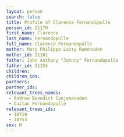```yaml
---
layout: person
search: false
title: Profile of Clarence Fernandopulle
person_id: I1170
first_name: Clarence
last_name: Fernandopulle
full_name: Clarence Fernandopulle
mother: Mary Philippa Laity Ramenaden
mother_id: I1161
father: John Anthony "Johnny" Fernandopulle
father_id: I1155
children:
children_ids:
partners:
partner_ids:
relevant_trees_names:
 - Andrew Benedict Canjemanaden
 - Caitan Fernandopulle
relevant_trees_ids:
 - I0719
 - I0753
sex: M
---
```


